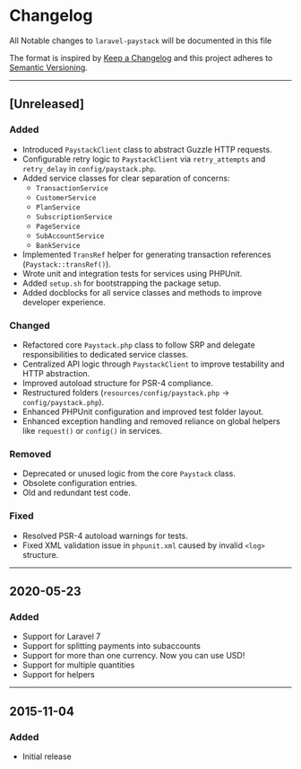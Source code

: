 # Changelog

All Notable changes to `laravel-paystack` will be documented in this file

The format is inspired by [Keep a Changelog](https://keepachangelog.com) and this project adheres to [Semantic Versioning](https://semver.org).

---

## [Unreleased]

### Added
- Introduced `PaystackClient` class to abstract Guzzle HTTP requests.
- Configurable retry logic to `PaystackClient` via `retry_attempts` and `retry_delay` in `config/paystack.php`.
- Added service classes for clear separation of concerns:
  - `TransactionService`
  - `CustomerService`
  - `PlanService`
  - `SubscriptionService`
  - `PageService`
  - `SubAccountService`
  - `BankService`
- Implemented `TransRef` helper for generating transaction references (`Paystack::transRef()`).
- Wrote unit and integration tests for services using PHPUnit.
- Added `setup.sh` for bootstrapping the package setup.
- Added docblocks for all service classes and methods to improve developer experience.

### Changed
- Refactored core `Paystack.php` class to follow SRP and delegate responsibilities to dedicated service classes.
- Centralized API logic through `PaystackClient` to improve testability and HTTP abstraction.
- Improved autoload structure for PSR-4 compliance.
- Restructured folders (`resources/config/paystack.php` → `config/paystack.php`).
- Enhanced PHPUnit configuration and improved test folder layout.
- Enhanced exception handling and removed reliance on global helpers like `request()` or `config()` in services.

### Removed
- Deprecated or unused logic from the core `Paystack` class.
- Obsolete configuration entries.
- Old and redundant test code.

### Fixed
- Resolved PSR-4 autoload warnings for tests.
- Fixed XML validation issue in `phpunit.xml` caused by invalid `<log>` structure.

---

## 2020-05-23

### Added
- Support for Laravel 7
- Support for splitting payments into subaccounts
- Support for more than one currency. Now you can use USD!
- Support for multiple quantities
- Support for helpers

---

## 2015-11-04

### Added
- Initial release
